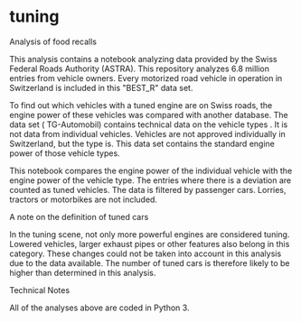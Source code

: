 # tuning
 Analysis of food recalls

This analysis contains a notebook analyzing data provided by the  Swiss Federal Roads Authority (ASTRA). This repository analyzes 6.8 million entries from vehicle owners. Every motorized road vehicle in operation in Switzerland is included in this "BEST_R" data set.

To find out which vehicles with a tuned engine are on Swiss roads, the engine power of these vehicles was compared with another database. The data set ( TG-Automobil) contains technical data on the vehicle types . It is not data from individual vehicles. Vehicles are not approved individually in Switzerland, but the type is. This data set contains the standard engine power of those vehicle types.

This notebook compares the engine power of the individual vehicle with the engine power of the vehicle type. The entries where there is a deviation are counted as tuned vehicles. The data is filtered by passenger cars. Lorries, tractors or motorbikes are not included. 

A note on the definition of tuned cars

In the tuning scene, not only more powerful engines are considered tuning. Lowered vehicles, larger exhaust pipes or other features also belong in this category. These changes could not be taken into account in this analysis due to the data available. The number of tuned cars is therefore likely to be higher than determined in this analysis. 

Technical Notes

All of the analyses above are coded in Python 3.

